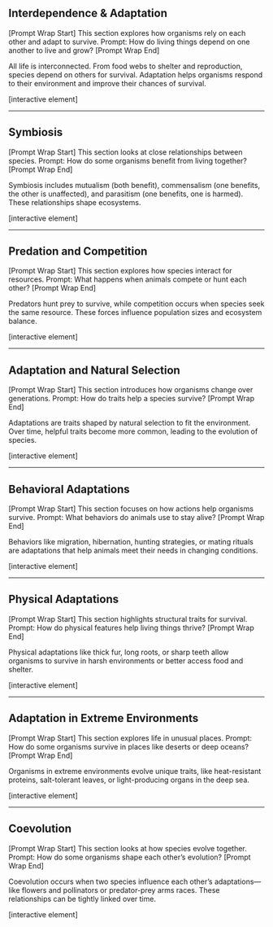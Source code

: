 ## Interdependence & Adaptation

\[Prompt Wrap Start]
This section explores how organisms rely on each other and adapt to survive. Prompt: How do living things depend on one another to live and grow?
\[Prompt Wrap End]

All life is interconnected. From food webs to shelter and reproduction, species depend on others for survival. Adaptation helps organisms respond to their environment and improve their chances of survival.

\[interactive element]

---

## Symbiosis

\[Prompt Wrap Start]
This section looks at close relationships between species. Prompt: How do some organisms benefit from living together?
\[Prompt Wrap End]

Symbiosis includes mutualism (both benefit), commensalism (one benefits, the other is unaffected), and parasitism (one benefits, one is harmed). These relationships shape ecosystems.

\[interactive element]

---

## Predation and Competition

\[Prompt Wrap Start]
This section explores how species interact for resources. Prompt: What happens when animals compete or hunt each other?
\[Prompt Wrap End]

Predators hunt prey to survive, while competition occurs when species seek the same resource. These forces influence population sizes and ecosystem balance.

\[interactive element]

---

## Adaptation and Natural Selection

\[Prompt Wrap Start]
This section introduces how organisms change over generations. Prompt: How do traits help a species survive?
\[Prompt Wrap End]

Adaptations are traits shaped by natural selection to fit the environment. Over time, helpful traits become more common, leading to the evolution of species.

\[interactive element]

---

## Behavioral Adaptations

\[Prompt Wrap Start]
This section focuses on how actions help organisms survive. Prompt: What behaviors do animals use to stay alive?
\[Prompt Wrap End]

Behaviors like migration, hibernation, hunting strategies, or mating rituals are adaptations that help animals meet their needs in changing conditions.

\[interactive element]

---

## Physical Adaptations

\[Prompt Wrap Start]
This section highlights structural traits for survival. Prompt: How do physical features help living things thrive?
\[Prompt Wrap End]

Physical adaptations like thick fur, long roots, or sharp teeth allow organisms to survive in harsh environments or better access food and shelter.

\[interactive element]

---

## Adaptation in Extreme Environments

\[Prompt Wrap Start]
This section explores life in unusual places. Prompt: How do some organisms survive in places like deserts or deep oceans?
\[Prompt Wrap End]

Organisms in extreme environments evolve unique traits, like heat-resistant proteins, salt-tolerant leaves, or light-producing organs in the deep sea.

\[interactive element]

---

## Coevolution

\[Prompt Wrap Start]
This section looks at how species evolve together. Prompt: How do some organisms shape each other’s evolution?
\[Prompt Wrap End]

Coevolution occurs when two species influence each other’s adaptations—like flowers and pollinators or predator-prey arms races. These relationships can be tightly linked over time.

\[interactive element]
